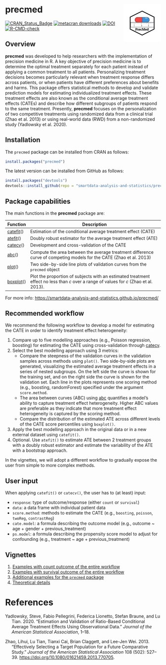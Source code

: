 
# precmed <img src="man/figures/logo.png" align="right" height="120"/>

<!-- badges: start -->

[![CRAN_Status_Badge](https://www.r-pkg.org/badges/version/precmed)](https://cran.r-project.org/package=precmed)
[![metacran
downloads](https://cranlogs.r-pkg.org/badges/last-month/precmed)](https://cran.r-project.org/package=precmed)
[![DOI](https://zenodo.org/badge/DOI/10.5281/zenodo.6532702.svg)](https://doi.org/10.5281/zenodo.7923687)
[![R-CMD-check](https://github.com/amices/ggmice/workflows/R-CMD-check/badge.svg)](https://github.com/smartdata-analysis-and-statistics/precmed/actions)
<!-- badges: end -->

## Overview

**precmed** was developed to help researchers with the implementation of
precision medicine in R. A key objective of precision medicine is to
determine the optimal treatment separately for each patient instead of
applying a common treatment to all patients. Personalizing treatment
decisions becomes particularly relevant when treatment response differs
across patients, or when patients have different preferences about
benefits and harms. This package offers statistical methods to develop
and validate prediction models for estimating individualized treatment
effects. These treatment effects are also known as the conditional
average treatment effects (CATEs) and describe how different subgroups
of patients respond to the same treatment. Presently, **precmed**
focuses on the personalization of two competitive treatments using
randomized data from a clinical trial (Zhao et al. 2013) or using
real-world data (RWD) from a non-randomized study (Yadlowsky et al.
2020).

## Installation

The `precmed` package can be installed from CRAN as follows:

``` r
install.packages("precmed")
```

The latest version can be installed from GitHub as follows:

``` r
install.packages("devtools")
devtools::install_github(repo = "smartdata-analysis-and-statistics/precmed")
```

## Package capabilities

The main functions in the **precmed** package are:

| Function                                                                                                | Description                                                                                                                            |
|---------------------------------------------------------------------------------------------------------|----------------------------------------------------------------------------------------------------------------------------------------|
| [catefit](https://smartdata-analysis-and-statistics.github.io/precmed/reference/catefit.html)()         | Estimation of the conditional average treatment effect (CATE)                                                                          |
| [atefit](https://smartdata-analysis-and-statistics.github.io/precmed/reference/atefit.html)()           | Doubly robust estimator for the average treatment effect (ATE)                                                                         |
| [catecv](https://smartdata-analysis-and-statistics.github.io/precmed/reference/catecv.html)()           | Development and cross-validation of the CATE                                                                                           |
| [abc](https://smartdata-analysis-and-statistics.github.io/precmed/reference/abc.html)()                 | Compute the area between the average treatment difference curve of competing models for the CATE (Zhao et al. 2013)                    |
| [plot](https://smartdata-analysis-and-statistics.github.io/precmed/reference/plot.precmed.html)()       | Two side-by-side line plots of validation curves from the `precmed` object                                                             |
| [boxplot](https://smartdata-analysis-and-statistics.github.io/precmed/reference/boxplot.precmed.html)() | Plot the proportion of subjects with an estimated treatment effect no less than $c$ over a range of values for $c$ (Zhao et al. 2013). |

For more info:
<https://smartdata-analysis-and-statistics.github.io/precmed/>

## Recommended workflow

We recommend the following workflow to develop a model for estimating
the CATE in order to identify treatment effect heterogeneity:

1.  Compare up to five modelling approaches (e.g., Poisson regression,
    boosting) for estimating the CATE using cross-validation through
    [catecv](https://smartdata-analysis-and-statistics.github.io/precmed/reference/catecv.html).
2.  Select the best modelling approach using 3 metrics:
    -   Compare the steepness of the validation curves in the validation
        samples across methods using `plot()`. Two side-by-side plots
        are generated, visualizing the estimated average treatment
        effects in a series of nested subgroups. On the left side the
        curve is shown for the training set, and on the right side the
        curve is shown for the validation set. Each line in the plots
        represents one scoring method (e.g., boosting, randomForest)
        specified under the argument `score.method`.
    -   The area between curves (ABC) using
        [abc](https://smartdata-analysis-and-statistics.github.io/precmed/reference/abc.html)
        quantifies a model’s ability to capture treatment effect
        heterogeneity. Higher ABC values are preferable as they indicate
        that more treatment effect heterogeneity is captured by the
        scoring method.
    -   Compare the distribution of the estimated ATE across different
        levels of the CATE score percentiles using `boxplot()`.
3.  Apply the best modelling approach in the original data or in a new
    external dataset using `catefit()`.
4.  Optional. Use `atefit()` to estimate ATE between 2 treatment groups
    with a doubly robust estimator and estimate the variability of the
    ATE with a bootstrap approach.

In the vignettes, we will adopt a different workflow to gradually expose
the user from simple to more complex methods.

## User input

When applying `catefit()` or `catecv()`, the user has to (at least)
input:

-   `response`: type of outcome/response (either `count` or
    `survival`)  
-   `data`: a data frame with individual patient data  
-   `score.method`: methods to estimate the CATE (e.g., `boosting`,
    `poisson`, `twoReg`, `contrastReg`)  
-   `cate.model`: a formula describing the outcome model (e.g., outcome
    \~ age + gender + previous_treatment)  
-   `ps.model`: a formula describing the propensity score model to
    adjust for confounding (e.g., treatment \~ age + previous_treatment)

## Vignettes

1.  [Examples with count outcome of the entire
    workflow](https://smartdata-analysis-and-statistics.github.io/precmed/articles/Count-examples.html)  
2.  [Examples with survival outcome of the entire
    workflow](https://smartdata-analysis-and-statistics.github.io/precmed/articles/Survival-examples.html)  
3.  [Additional examples for the `precmed`
    package](https://smartdata-analysis-and-statistics.github.io/precmed/articles/Additional-examples.html)  
4.  [Theoretical
    details](https://smartdata-analysis-and-statistics.github.io/precmed/articles/Theoretical-details.html)

# References

<div id="refs" class="references csl-bib-body hanging-indent">

<div id="ref-yadlowsky2020estimation" class="csl-entry">

Yadlowsky, Steve, Fabio Pellegrini, Federica Lionetto, Stefan Braune,
and Lu Tian. 2020. “Estimation and Validation of Ratio-Based Conditional
Average Treatment Effects Using Observational Data.” *Journal of the
American Statistical Association*, 1–18.

</div>

<div id="ref-zhao2013effectively" class="csl-entry">

Zhao, Lihui, Lu Tian, Tianxi Cai, Brian Claggett, and Lee-Jen Wei. 2013.
“Effectively Selecting a Target Population for a Future Comparative
Study.” *Journal of the American Statistical Association* 108 (502):
527–39. <https://doi.org/10.1080/01621459.2013.770705>.

</div>

</div>
